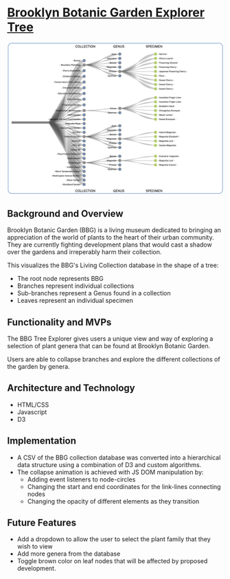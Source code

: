 # [Brooklyn Botanic Garden Explorer Tree](https://edherm.github.io/BBG-explorer-tree/)
![ScreenShot](bbg-screenshot.png)

## Background and Overview
Brooklyn Botanic Garden (BBG) is a living museum dedicated to bringing an appreciation of the world of plants to the heart of their urban community. They are currently fighting development plans that would cast a shadow over the gardens and irreperably harm their collection.

This visualizes the BBG's Living Collection database in the shape of a tree:
* The root node represents BBG
* Branches represent individual collections
* Sub-branches represent a Genus found in a collection
* Leaves represent an individual specimen

## Functionality and MVPs
The BBG Tree Explorer gives users a unique view and way of exploring a selection of plant genera that can be found at Brooklyn Botanic Garden.

Users are able to collapse branches and explore the different collections of the garden by genera.

## Architecture and Technology
* HTML/CSS
* Javascript
* D3

## Implementation
* A CSV of the BBG collection database was converted into a hierarchical data structure using a combination of D3 and custom algorithms.
* The collapse animation is achieved with JS DOM manipulation by:
    * Adding event listeners to node-circles
    * Changing the start and end coordinates for the link-lines connecting nodes
    * Changing the opacity of different elements as they transition

## Future Features
* Add a dropdown to allow the user to select the plant family that they wish to view
* Add more genera from the database
* Toggle brown color on leaf nodes that will be affected by proposed development.